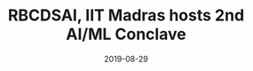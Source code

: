 ---
title: "RBCDSAI, IIT Madras hosts 2nd AI/ML Conclave"
date: 2019-08-29
newsprovider: "India Today"
summary: "Indian Institute of Technology Madras Robert Bosch Centre for Data Science and Artificial Intelligence (RBCDSAI), one of the premier AI Research Groups in the country, is looking to help manufacturing and automotive sectors to increase AI adoption in the industry. Towards this, the Second RBCDSAI AI/ML Conclave on manufacturing and automotive applications was organized at IIT Madras today on Aug 29, 2019, jointly by RBCDSAI and Latent View Analytics."
image: "/images/news/news1.jpg"
link: "https://www.indiatoday.in/education-today/news/story/iit-madras-to-help-manufacturing-automotive-sectors-adopt-ai-1593094-2019-08-29"
draft: false
---